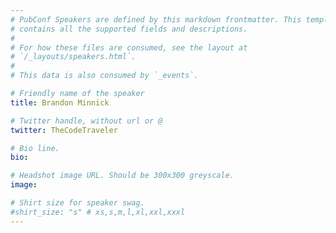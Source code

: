 ```yaml
---
# PubConf Speakers are defined by this markdown frontmatter. This template
# contains all the supported fields and descriptions.
#
# For how these files are consumed, see the layout at
# `/_layouts/speakers.html`.
#
# This data is also consumed by `_events`.

# Friendly name of the speaker
title: Brandon Minnick

# Twitter handle, without url or @
twitter: TheCodeTraveler

# Bio line.
bio:

# Headshot image URL. Should be 300x300 greyscale.
image:

# Shirt size for speaker swag.
#shirt_size: "s" # xs,s,m,l,xl,xxl,xxxl
---
```


